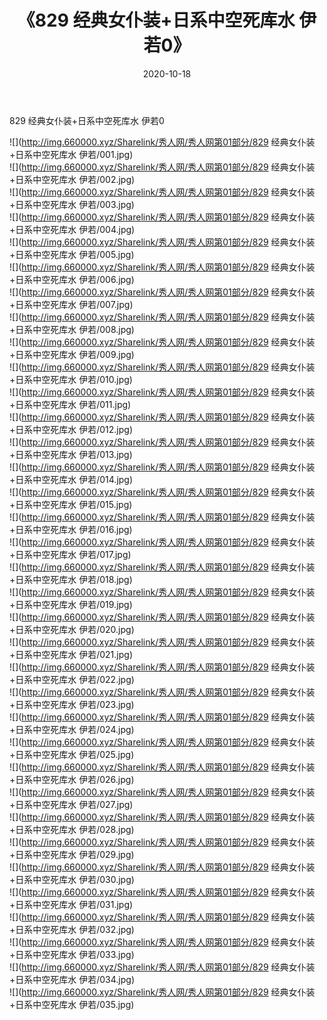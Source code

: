 ﻿---
layout: post
title:  《829 经典女仆装+日系中空死库水 伊若0》
date:   2020-10-18
img: http://img.660000.xyz/Sharelink/秀人网/秀人网第01部分/829 经典女仆装+日系中空死库水 伊若0/000.jpg
categories: [美女, 清纯, 唯美]
---

829 经典女仆装+日系中空死库水 伊若0

  ![](http://img.660000.xyz/Sharelink/秀人网/秀人网第01部分/829 经典女仆装+日系中空死库水 伊若/001.jpg) <br> ![](http://img.660000.xyz/Sharelink/秀人网/秀人网第01部分/829 经典女仆装+日系中空死库水 伊若/002.jpg) <br> ![](http://img.660000.xyz/Sharelink/秀人网/秀人网第01部分/829 经典女仆装+日系中空死库水 伊若/003.jpg) <br> ![](http://img.660000.xyz/Sharelink/秀人网/秀人网第01部分/829 经典女仆装+日系中空死库水 伊若/004.jpg) <br> ![](http://img.660000.xyz/Sharelink/秀人网/秀人网第01部分/829 经典女仆装+日系中空死库水 伊若/005.jpg) <br> ![](http://img.660000.xyz/Sharelink/秀人网/秀人网第01部分/829 经典女仆装+日系中空死库水 伊若/006.jpg) <br> ![](http://img.660000.xyz/Sharelink/秀人网/秀人网第01部分/829 经典女仆装+日系中空死库水 伊若/007.jpg) <br> ![](http://img.660000.xyz/Sharelink/秀人网/秀人网第01部分/829 经典女仆装+日系中空死库水 伊若/008.jpg) <br> ![](http://img.660000.xyz/Sharelink/秀人网/秀人网第01部分/829 经典女仆装+日系中空死库水 伊若/009.jpg) <br> ![](http://img.660000.xyz/Sharelink/秀人网/秀人网第01部分/829 经典女仆装+日系中空死库水 伊若/010.jpg) <br> ![](http://img.660000.xyz/Sharelink/秀人网/秀人网第01部分/829 经典女仆装+日系中空死库水 伊若/011.jpg) <br> ![](http://img.660000.xyz/Sharelink/秀人网/秀人网第01部分/829 经典女仆装+日系中空死库水 伊若/012.jpg) <br> ![](http://img.660000.xyz/Sharelink/秀人网/秀人网第01部分/829 经典女仆装+日系中空死库水 伊若/013.jpg) <br> ![](http://img.660000.xyz/Sharelink/秀人网/秀人网第01部分/829 经典女仆装+日系中空死库水 伊若/014.jpg) <br> ![](http://img.660000.xyz/Sharelink/秀人网/秀人网第01部分/829 经典女仆装+日系中空死库水 伊若/015.jpg) <br> ![](http://img.660000.xyz/Sharelink/秀人网/秀人网第01部分/829 经典女仆装+日系中空死库水 伊若/016.jpg) <br> ![](http://img.660000.xyz/Sharelink/秀人网/秀人网第01部分/829 经典女仆装+日系中空死库水 伊若/017.jpg) <br> ![](http://img.660000.xyz/Sharelink/秀人网/秀人网第01部分/829 经典女仆装+日系中空死库水 伊若/018.jpg) <br> ![](http://img.660000.xyz/Sharelink/秀人网/秀人网第01部分/829 经典女仆装+日系中空死库水 伊若/019.jpg) <br> ![](http://img.660000.xyz/Sharelink/秀人网/秀人网第01部分/829 经典女仆装+日系中空死库水 伊若/020.jpg) <br> ![](http://img.660000.xyz/Sharelink/秀人网/秀人网第01部分/829 经典女仆装+日系中空死库水 伊若/021.jpg) <br> ![](http://img.660000.xyz/Sharelink/秀人网/秀人网第01部分/829 经典女仆装+日系中空死库水 伊若/022.jpg) <br> ![](http://img.660000.xyz/Sharelink/秀人网/秀人网第01部分/829 经典女仆装+日系中空死库水 伊若/023.jpg) <br> ![](http://img.660000.xyz/Sharelink/秀人网/秀人网第01部分/829 经典女仆装+日系中空死库水 伊若/024.jpg) <br> ![](http://img.660000.xyz/Sharelink/秀人网/秀人网第01部分/829 经典女仆装+日系中空死库水 伊若/025.jpg) <br> ![](http://img.660000.xyz/Sharelink/秀人网/秀人网第01部分/829 经典女仆装+日系中空死库水 伊若/026.jpg) <br> ![](http://img.660000.xyz/Sharelink/秀人网/秀人网第01部分/829 经典女仆装+日系中空死库水 伊若/027.jpg) <br> ![](http://img.660000.xyz/Sharelink/秀人网/秀人网第01部分/829 经典女仆装+日系中空死库水 伊若/028.jpg) <br> ![](http://img.660000.xyz/Sharelink/秀人网/秀人网第01部分/829 经典女仆装+日系中空死库水 伊若/029.jpg) <br> ![](http://img.660000.xyz/Sharelink/秀人网/秀人网第01部分/829 经典女仆装+日系中空死库水 伊若/030.jpg) <br> ![](http://img.660000.xyz/Sharelink/秀人网/秀人网第01部分/829 经典女仆装+日系中空死库水 伊若/031.jpg) <br> ![](http://img.660000.xyz/Sharelink/秀人网/秀人网第01部分/829 经典女仆装+日系中空死库水 伊若/032.jpg) <br> ![](http://img.660000.xyz/Sharelink/秀人网/秀人网第01部分/829 经典女仆装+日系中空死库水 伊若/033.jpg) <br> ![](http://img.660000.xyz/Sharelink/秀人网/秀人网第01部分/829 经典女仆装+日系中空死库水 伊若/034.jpg) <br> ![](http://img.660000.xyz/Sharelink/秀人网/秀人网第01部分/829 经典女仆装+日系中空死库水 伊若/035.jpg) <br>